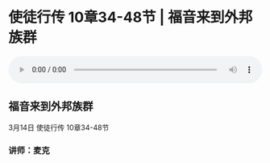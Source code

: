 # 使徒行传 10章34-48节 | 福音来到外邦族群

<audio style="width: 100%;" preload="false" controls controlslist="nodownload"><source src="http://file.simai.life/audio/mp3/tu_10_34-48_210314.mp3" type="audio/mpeg">Your browser does not support the audio element.</audio>

## 福音来到外邦族群
3月14日 
使徒行传 10章34-48节
### 讲师：麦克